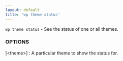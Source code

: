 ```yaml
---
layout: default
title: 'wp theme status'
---
```


`wp theme status` - See the status of one or all themes.

### OPTIONS

[&lt;theme&gt;]
: A particular theme to show the status for.

